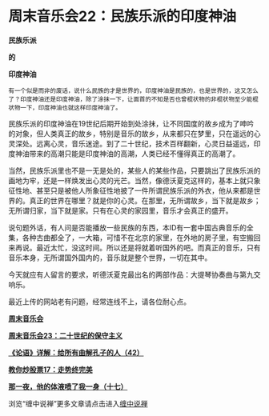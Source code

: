 周末音乐会22：民族乐派的印度神油
====

			

  **民族乐派**

**的**

**印度神油**

    有一个似是而非的废话，说什么民族的才是世界的，印度神油是民族的，也是世界的，这又怎么了？印度神油还是印度神油，除了涂抹一下，让面首的不知是否也曾棍状物的非棍状物至少能棍状物一下，印度神油也就这样印度神油了。

民族乐派的印度神油在19世纪后期开始到处涂抹，让不同国度的故乡成为了呻吟的对象，但人类真正的故乡，特别是音乐的故乡，从来都只在梦里，只在遥远的心灵深处。远离心灵，音乐迷途。到了二十世纪，技术百样翻新，心灵日益遥远，印度神油带来的高潮只能是印度神油的高潮，人类已经不懂得真正的高潮了。

当然，民族乐派里也不是一无是处的，某些人的某些作品，只要跳出了民族乐派的画地为牢，还是一样焕发出心灵的光芒。当然，像德沃夏克这样的，基本上就只象征性地、甚至只是被他人所象征性地披了一件所谓民族乐派的外衣，他从来都是世界的。真正的世界在哪里？就是你的心灵。在那里，无所谓故乡，当下就是故乡；无所谓归家，当下就是家。只有在心灵的家园里，音乐才会真正的盛开。

说句题外话，有人问是否能播放一些民族的东西，本ID有一套中国古典音乐的全集，各种古曲都全了，一大箱，可惜不在北京的家里，在外地的房子里，有空搬回来再说。最近太忙，没这时间。所以还是将就着听国外的吧。而真正的音乐，只有音乐本身，无所谓国外国内的，音乐就是整个世界，一切在其中。

今天就应有人留言的要求，听德沃夏克最出名的两部作品：大提琴协奏曲与第九交响乐。

最近上传的网站老有问题，经常连线不上，请各位耐心点。

[**周末音乐会**](http://blog.sina.com.cn/u/486e105c0100056e)

[**周末音乐会23：二十世纪的保守主义**](http://blog.sina.com.cn/u/486e105c0100080e)

[**《论语》详解：给所有曲解孔子的人（42）**](http://blog.sina.com.cn/u/486e105c010007pj)

[**教你炒股票17：走势终完美**](http://blog.sina.com.cn/u/486e105c010007p1)

[**那一夜，他的体液喷了我一身（十七）**](http://blog.sina.com.cn/u/486e105c010007si)

浏览“缠中说禅”更多文章请点击进入[缠中说禅](http://blog.sina.com.cn/m/chzhshch)
